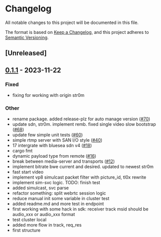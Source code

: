 # Changelog
All notable changes to this project will be documented in this file.

The format is based on [Keep a Changelog](https://keepachangelog.com/en/1.0.0/),
and this project adheres to [Semantic Versioning](https://semver.org/spec/v2.0.0.html).

## [Unreleased]

## [0.1.1](https://github.com/giangndm/8xFF-decentralized-media-server/compare/transport-v0.1.0...transport-v0.1.1) - 2023-11-22

### Fixed
- fixing for working with origin str0m

### Other
- rename package. added release-plz for auto manage version ([#70](https://github.com/giangndm/8xFF-decentralized-media-server/pull/70))
- update sdn, str0m. implement remb. fixed single video slow bootstrap ([#68](https://github.com/giangndm/8xFF-decentralized-media-server/pull/68))
- update few simple unit tests ([#60](https://github.com/giangndm/8xFF-decentralized-media-server/pull/60))
- simple rtmp server with SAN I/O style ([#40](https://github.com/giangndm/8xFF-decentralized-media-server/pull/40))
- 17 intergrate with bluesea sdn v4 ([#18](https://github.com/giangndm/8xFF-decentralized-media-server/pull/18))
- cargo fmt
- dynamic payload type from remote ([#16](https://github.com/giangndm/8xFF-decentralized-media-server/pull/16))
- break between media-server and transports ([#12](https://github.com/giangndm/8xFF-decentralized-media-server/pull/12))
- implement bitrate bwe current and desired. updated to newest str0m
- fast start video
- implement vp8 simulcast packet filter with picture_id, tl0x rewrite
- implement sim-svc logic. TODO: finish test
- added simulcast, svc parse
- refactor something: split webrtc session logic
- reduce manual init some variable in cluster test
- added readme.md and more test in endpoint
- first working with some hack in sdk: receiver track msid should be audio_xxx or audio_xxx format
- test cluster local
- added more flow in track, req_res
- first structure
